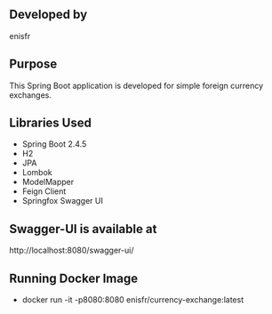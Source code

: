 ## Developed by
enisfr

## Purpose
This Spring Boot application is developed for simple foreign currency exchanges.

## Libraries Used
-   Spring Boot 2.4.5
-   H2
-   JPA    
-   Lombok
-   ModelMapper
-   Feign Client
-   Springfox Swagger UI

## Swagger-UI is available at
http://localhost:8080/swagger-ui/

## Running Docker Image
- docker run -it -p8080:8080 enisfr/currency-exchange:latest

